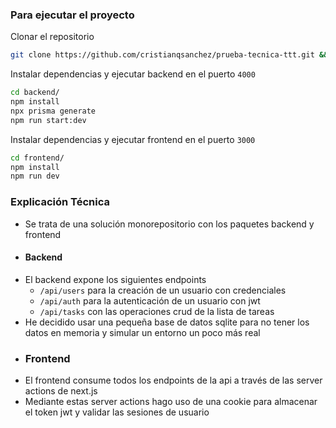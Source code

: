 ### Para ejecutar el proyecto

Clonar el repositorio
```bash
git clone https://github.com/cristianqsanchez/prueba-tecnica-ttt.git && cd prueba-tecnica-ttt/
```

Instalar dependencias y ejecutar backend en el puerto ``4000``
```bash
cd backend/
npm install
npx prisma generate
npm run start:dev
```

Instalar dependencias y ejecutar frontend en el puerto ``3000``
```bash
cd frontend/
npm install
npm run dev
```

### Explicación Técnica

- Se trata de una solución monorepositorio con los paquetes backend y frontend
-  #### Backend
- El backend expone los siguientes endpoints
  - ``/api/users`` para la creación de un usuario con credenciales
  - ``/api/auth`` para la autenticación de un usuario con jwt
  - ``/api/tasks`` con las operaciones crud de la lista de tareas
- He decidido usar una pequeña base de datos sqlite para no tener los datos en memoria y simular un entorno un poco más real
- ### Frontend
- El frontend consume todos los endpoints de la api a través de las server actions de next.js
- Mediante estas server actions hago uso de una cookie para almacenar el token jwt y validar las sesiones de usuario
